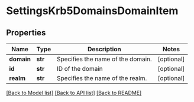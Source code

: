 # SettingsKrb5DomainsDomainItem

## Properties
Name | Type | Description | Notes
------------ | ------------- | ------------- | -------------
**domain** | **str** | Specifies the name of the domain. | [optional] 
**id** | **str** | ID of the domain | [optional] 
**realm** | **str** | Specifies the name of the realm. | [optional] 

[[Back to Model list]](../README.md#documentation-for-models) [[Back to API list]](../README.md#documentation-for-api-endpoints) [[Back to README]](../README.md)


